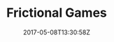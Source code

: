 ---
title: "Frictional Games"
site_link: "http://www.frictionalgames.com/"
description: "Creators of Penumbra, Amnesia and SOMA."
location: "Helsingborg"
active: true
active_from: "2001-01-01"
active_to: ""
tags: []
date: "2017-05-08T13:30:58Z"
---